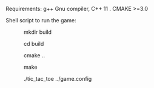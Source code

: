 Requirements:
g++ Gnu compiler,  C++ 11 .
CMAKE >=3.0

Shell script to run the game:
<ul>
<ol>mkdir build</ol>
<ol>cd build</ol>
  <ol>cmake ..</ol>
  <ol>make</ol>
  <ol>./tic_tac_toe ../game.config</ol>
</ul>
